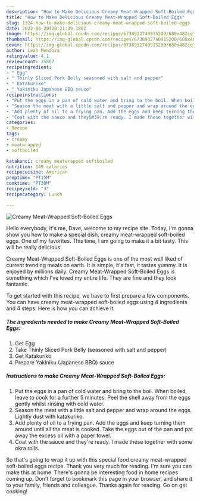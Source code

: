 ```yaml
---
description: "How to Make Delicious Creamy Meat-Wrapped Soft-Boiled Eggs"
title: "How to Make Delicious Creamy Meat-Wrapped Soft-Boiled Eggs"
slug: 1324-how-to-make-delicious-creamy-meat-wrapped-soft-boiled-eggs
date: 2022-06-20T20:21:39.180Z
image: https://img-global.cpcdn.com/recipes/6738932740915200/680x482cq70/creamy-meat-wrapped-soft-boiled-eggs-recipe-main-photo.jpg
thumbnail: https://img-global.cpcdn.com/recipes/6738932740915200/680x482cq70/creamy-meat-wrapped-soft-boiled-eggs-recipe-main-photo.jpg
cover: https://img-global.cpcdn.com/recipes/6738932740915200/680x482cq70/creamy-meat-wrapped-soft-boiled-eggs-recipe-main-photo.jpg
author: Leah Mendoza
ratingvalue: 4.1
reviewcount: 35807
recipeingredient:
- " Egg"
- " Thinly Sliced Pork Belly seasoned with salt and pepper"
- " Katakuriko"
- " Yakiniku Japanese BBQ sauce"
recipeinstructions:
- "Put the eggs in a pan of cold water and bring to the boil. When boiled, leave to cook for a further 5 minutes. Peel the shell away from the eggs gently whilst rinsing with cold water."
- "Season the meat with a little salt and pepper and wrap around the eggs. Lightly dust with katakuriko."
- "Add plenty of oil to a frying pan. Add the eggs and keep turning them around until all the meat is cooked. Take the eggs out of the pan and pat away the excess oil with a paper towel."
- "Coat with the sauce and they&#39;re ready. I made these together with some okra rolls."
categories:
- Recipe
tags:
- creamy
- meatwrapped
- softboiled

katakunci: creamy meatwrapped softboiled 
nutrition: 149 calories
recipecuisine: American
preptime: "PT15M"
cooktime: "PT30M"
recipeyield: "3"
recipecategory: Lunch

---
```



![Creamy Meat-Wrapped Soft-Boiled Eggs](https://img-global.cpcdn.com/recipes/6738932740915200/680x482cq70/creamy-meat-wrapped-soft-boiled-eggs-recipe-main-photo.jpg)

Hello everybody, it's me, Dave, welcome to my recipe site. Today, I'm gonna show you how to make a special dish, creamy meat-wrapped soft-boiled eggs. One of my favorites. This time, I am going to make it a bit tasty. This will be really delicious.



Creamy Meat-Wrapped Soft-Boiled Eggs is one of the most well liked of current trending meals on earth. It is simple, it's fast, it tastes yummy. It is enjoyed by millions daily. Creamy Meat-Wrapped Soft-Boiled Eggs is something which I've loved my entire life. They are fine and they look fantastic.


To get started with this recipe, we have to first prepare a few components. You can have creamy meat-wrapped soft-boiled eggs using 4 ingredients and 4 steps. Here is how you can achieve it.

<!--inarticleads1-->

##### The ingredients needed to make Creamy Meat-Wrapped Soft-Boiled Eggs:

1. Get  Egg
1. Take  Thinly Sliced Pork Belly (seasoned with salt and pepper)
1. Get  Katakuriko
1. Prepare  Yakiniku (Japanese BBQ) sauce




<!--inarticleads2-->

##### Instructions to make Creamy Meat-Wrapped Soft-Boiled Eggs:

1. Put the eggs in a pan of cold water and bring to the boil. When boiled, leave to cook for a further 5 minutes. Peel the shell away from the eggs gently whilst rinsing with cold water.
1. Season the meat with a little salt and pepper and wrap around the eggs. Lightly dust with katakuriko.
1. Add plenty of oil to a frying pan. Add the eggs and keep turning them around until all the meat is cooked. Take the eggs out of the pan and pat away the excess oil with a paper towel.
1. Coat with the sauce and they&#39;re ready. I made these together with some okra rolls.




So that's going to wrap it up with this special food creamy meat-wrapped soft-boiled eggs recipe. Thank you very much for reading. I'm sure you can make this at home. There's gonna be interesting food in home recipes coming up. Don't forget to bookmark this page in your browser, and share it to your family, friends and colleague. Thanks again for reading. Go on get cooking!
